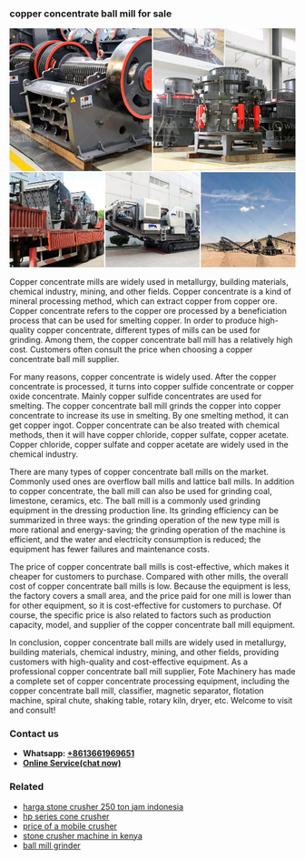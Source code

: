 <h3>copper concentrate ball mill for sale</h3><img src='1704791414.jpg' alt=''><p>Copper concentrate mills are widely used in metallurgy, building materials, chemical industry, mining, and other fields. Copper concentrate is a kind of mineral processing method, which can extract copper from copper ore. Copper concentrate refers to the copper ore processed by a beneficiation process that can be used for smelting copper. In order to produce high-quality copper concentrate, different types of mills can be used for grinding. Among them, the copper concentrate ball mill has a relatively high cost. Customers often consult the price when choosing a copper concentrate ball mill supplier.</p><p>For many reasons, copper concentrate is widely used. After the copper concentrate is processed, it turns into copper sulfide concentrate or copper oxide concentrate. Mainly copper sulfide concentrates are used for smelting. The copper concentrate ball mill grinds the copper into copper concentrate to increase its use in smelting. By one smelting method, it can get copper ingot. Copper concentrate can be also treated with chemical methods, then it will have copper chloride, copper sulfate, copper acetate. Copper chloride, copper sulfate and copper acetate are widely used in the chemical industry.</p><p>There are many types of copper concentrate ball mills on the market. Commonly used ones are overflow ball mills and lattice ball mills. In addition to copper concentrate, the ball mill can also be used for grinding coal, limestone, ceramics, etc. The ball mill is a commonly used grinding equipment in the dressing production line. Its grinding efficiency can be summarized in three ways: the grinding operation of the new type mill is more rational and energy-saving; the grinding operation of the machine is efficient, and the water and electricity consumption is reduced; the equipment has fewer failures and maintenance costs.</p><p>The price of copper concentrate ball mills is cost-effective, which makes it cheaper for customers to purchase. Compared with other mills, the overall cost of copper concentrate ball mills is low. Because the equipment is less, the factory covers a small area, and the price paid for one mill is lower than for other equipment, so it is cost-effective for customers to purchase. Of course, the specific price is also related to factors such as production capacity, model, and supplier of the copper concentrate ball mill equipment.</p><p>In conclusion, copper concentrate ball mills are widely used in metallurgy, building materials, chemical industry, mining, and other fields, providing customers with high-quality and cost-effective equipment. As a professional copper concentrate ball mill supplier, Fote Machinery has made a complete set of copper concentrate processing equipment, including the copper concentrate ball mill, classifier, magnetic separator, flotation machine, spiral chute, shaking table, rotary kiln, dryer, etc. Welcome to visit and consult!</p><h3>Contact us</h3><ul><li><strong>Whatsapp:&nbsp;<a href="https://wa.me/8613661969651">+8613661969651</a></strong></li><li><a href="https://swt.shibang-china.com/?git&amp;zhl&amp;copper concentrate ball mill for sale"><strong>Online Service(chat now)</strong></a></li></ul><h3>Related</h3><ul><li><a href='harga stone crusher 250 ton jam indonesia.md'>harga stone crusher 250 ton jam indonesia</a></li><li><a href='hp series cone crusher.md'>hp series cone crusher</a></li><li><a href='price of a mobile crusher.md'>price of a mobile crusher</a></li><li><a href='stone crusher machine in kenya.md'>stone crusher machine in kenya</a></li><li><a href='ball mill grinder.md'>ball mill grinder</a></li></ul>